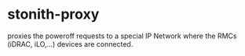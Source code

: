 # stonith-proxy
proxies the poweroff requests to a special IP Network where the RMCs (iDRAC, iLO,...) devices are connected.
